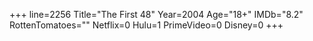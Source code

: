 +++
line=2256
Title="The First 48"
Year=2004
Age="18+"
IMDb="8.2"
RottenTomatoes=""
Netflix=0
Hulu=1
PrimeVideo=0
Disney=0
+++

